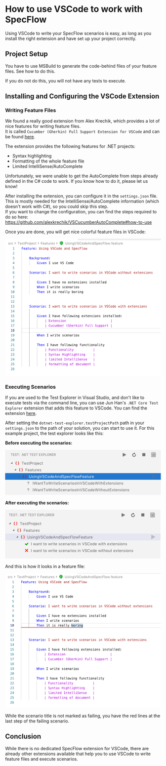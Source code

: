 # How to use VSCode to work with SpecFlow

Using VSCode to write your SpecFlow scenarios is easy, as long as you install the right extension and have set up your project correctly.

## Project Setup

You have to use MSBuild to generate the code-behind files of your feature files. See <insert link to MSBuild blog post here> how to do this.

If you do not do this, you will not have any tests to execute.

## Installing and Configuring the VSCode Extension

### Writing Feature Files

We found a really good extension from Alex Krechik, which provides a lot of nice features for writing feature files.  
It is called `Cucumber (Gherkin) Full Support Extension for VSCode` and can be found [here](https://marketplace.visualstudio.com/items?itemName=alexkrechik.cucumberautocomplete).

The extension provides the following features for .NET projects:

- Syntax highlighting
- Formatting of the whole feature file
- Limited IntelliSense/AutoComplete

Unfortunately, we were unable to get the AutoComplete from steps already defined in the C# code to work. If you know how to do it, please let us know!

After installing the extension, you can configure it in the `settings.json` file. This is mostly needed for the IntelliSense/AutoComplete information (which doesn't work with C#), so you could skip this step.  
If you want to change the configuration, you can find the steps required to do so here: <https://github.com/alexkrechik/VSCucumberAutoComplete#how-to-use>

Once you are done, you will get nice colorful feature files in VSCode:

![colorful feature file](art/ColorfulFeatureFile.png)

### Executing Scenarios

If you are used to the Test Explorer in Visual Studio, and don't like to execute tests via the command line, you can use Jun Han's `.NET Core Test Explorer` extension that adds this feature to VSCode. You can find the extension [here](https://marketplace.visualstudio.com/items?itemName=formulahendry.dotnet-test-explorer).

After setting the `dotnet-test-explorer.testProjectPath` path in your `settings.json` to the path of your solution, you can start to use it.
For this example project, the test explorer looks like this:

**Before executing the scenarios:**

![test explorer](art/TestExplorerBeforeTestRun.png)

**After executing the scenarios:**

![test explorer](art/TestExplorerAfterTestRun.png)

And this is how it looks in a feature file:

![test result in a feature file](art/TestResult.png)

While the scenario title is not marked as failing, you have the red lines at the last step of the failing scenario.

## Conclusion

While there is no dedicated SpecFlow extension for VSCode, there are already other extensions available that help you to use VSCode to write feature files and execute scenarios.
